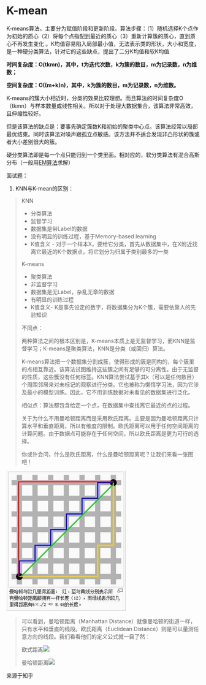 # K-mean

K-means算法，主要分为赋值阶段和更新阶段。算法步骤：（1）随机选择K个点作为初始的质心（2）将每个点指配到最近的质心（3）重新计算簇的质心，直到质心不再发生变化 。K均值容易陷入局部最小值，无法表示类的形状，大小和宽度，是一种硬分类算法，针对它的这些缺点，提出了二分K均值和软K均值

**时间复杂度：O\(tkmn\)，其中，t为迭代次数，k为簇的数目，m为记录数，n为维数；**

**空间复杂度：O\(\(m+k\)n\)，其中，k为簇的数目，m为记录数，n为维数。**

K-means的簇大小相近时，分类的效果比较理想。而且算法的时间复杂度O（tkmn）与样本数量成线性相关。所以对于处理大数据集合，该算法非常高效，且伸缩性较好。

但是该算法的缺点是：要事先确定簇数K和初始的聚类中心点。该算法经常以局部最优结束。同时该算法对噪声跟孤立点敏感。该方法并不适合发现非凸形状的簇或者大小差别很大的簇。

硬分类算法即是每一个点只能归到一个类里面。相对应的，软分类算法有混合高斯分布（一般用[EM算法](expectation-maximisation.md)求解）

面试题：

1. KNN与K-mean的区别：

> KNN
>
> * 分类算法
> * 监督学习
> * 数据集是带Label的数据
> * 没有明显的训练过程，基于Memory-based learning
> * K值含义 - 对于一个样本X，要给它分类，首先从数据集中，在X附近找离它最近的K个数据点，将它划分为归属于类别最多的一类
>
> K-means
>
> * 聚类算法
> * 非监督学习
> * 数据集是无Label，杂乱无章的数据
> * 有明显的训练过程
> * K值含义- K是事先设定的数字，将数据集分为K个簇，需要依靠人的先验知识
>
> 不同点：
>
> 两种算法之间的根本区别是，K-means本质上是无监督学习，而KNN是监督学习；K-means是聚类算法，KNN是分类（或回归）算法。
>
> K-means算法把一个数据集分割成簇，使得形成的簇是同构的，每个簇里的点相互靠近。该算法试图维持这些簇之间有足够的可分离性。由于无监督的性质，这些簇没有任何标签。KNN算法尝试基于其k（可以是任何数目）个周围邻居来对未标记的观察进行分类。它也被称为懒惰学习法，因为它涉及最小的模型训练。因此，它不用训练数据对未看见的数据集进行泛化。
>
> 相似点：算法都包含给定一个点，在数据集中查找离它最近的点的过程。
>
> 关于为什么不用曼哈顿距离而是采用欧氏距离。主要是因为曼哈顿距离只计算水平和垂直距离，所以有维度的限制。欧氏距离可以用于任何空间距离的计算问题。由于数据点可能存在于任何空间，所以欧氏距离是更为可行的选择。
>
> 你或许会问，什么是欧氏距离，什么是曼哈顿距离呢？让我们来看一张图吧！

![](../../.gitbook/assets/image%20%286%29.png)

> 可以看到，曼哈顿距离（Manhattan Distance）就像曼哈顿的街道一样，只有水平和垂直的线段。欧氏距离（Euclidean Distance）则是可以量测任意方向的线段。我们看看他们的定义公式就一目了然：
>
> 欧式距离![](https://pic3.zhimg.com/80/v2-cdf0ee4db676d4a492945d18d077ea3a_hd.jpg)
>
> 曼哈顿距离![](https://pic1.zhimg.com/80/v2-4d9356fefb60b165dffc619fa16415bc_hd.jpg)

来源于知乎



